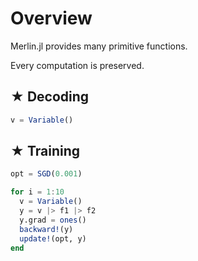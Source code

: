 # Overview
Merlin.jl provides many primitive functions.

Every computation is preserved.

## ★ Decoding
```julia
v = Variable()
```

## ★ Training
```julia
opt = SGD(0.001)

for i = 1:10
  v = Variable()
  y = v |> f1 |> f2
  y.grad = ones()
  backward!(y)
  update!(opt, y)
end
```
